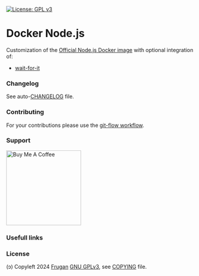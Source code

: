 [![License: GPL v3](https://img.shields.io/badge/License-GPLv3-blue.svg)](https://www.gnu.org/licenses/gpl-3.0)

# Docker Node.js

Customization of the [Official Node.js Docker image](https://github.com/nodejs/docker-node) with optional integration of:

- [wait-for-it](https://github.com/vishnubob/wait-for-it)

### Changelog

See auto-[CHANGELOG](CHANGELOG.md) file.

### Contributing

For your contributions please use the [git-flow workflow](https://danielkummer.github.io/git-flow-cheatsheet/).

### Support

<!-- 
https://www.buymeacoffee.com/brand 
https://stackoverflow.com/a/26138535/3929620
https://github.com/nrobinson2000/donate-bitcoin
https://bitcoin.stackexchange.com/a/48744
https://github.com/KristinitaTest/KristinitaTest.github.io/blob/master/donate/Bitcoin-Protocol-Markdown.md
-->
[<img src="https://cdn.buymeacoffee.com/buttons/v2/default-yellow.png" width="200" alt="Buy Me A Coffee">](https://buymeacoff.ee/frugan)

### Usefull links



### License

(ɔ) Copyleft 2024 [Frugan](https://frugan.it)
[GNU GPLv3](https://choosealicense.com/licenses/gpl-3.0/), see [COPYING](COPYING) file.
